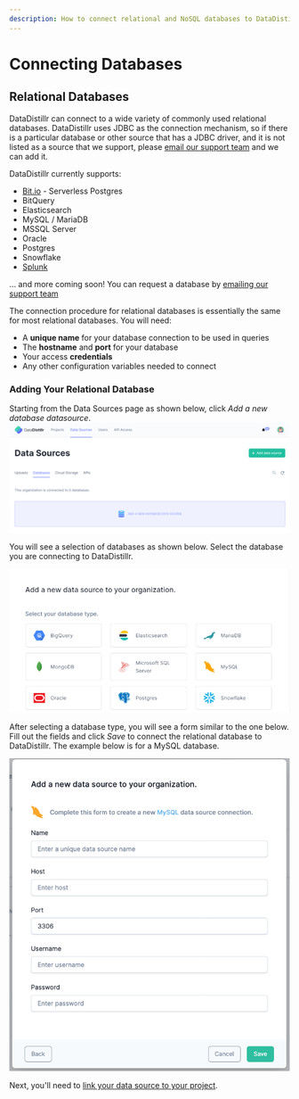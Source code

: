 ```yaml
---
description: How to connect relational and NoSQL databases to DataDistillr
---
```


# Connecting Databases

## __Relational Databases__

DataDistillr can connect to a wide variety of commonly used relational databases. DataDistillr uses JDBC as the
connection mechanism, so if there is a particular database or other source that has a JDBC driver, and it is not
listed as a source that we support, please [email our support team](mailto:support@datadistllr.com) and we can add it.

DataDistillr currently supports:

* [Bit.io](connecting-to-bit-dot-io.md) - Serverless Postgres
* BitQuery
* Elasticsearch
* MySQL / MariaDB
* MSSQL Server
* Oracle
* Postgres
* Snowflake
* [Splunk](connecting-to-splunk.md)

... and more coming soon! You can request a database by [emailing our support team](mailto:support@datadistllr.com)

The connection procedure for relational databases is essentially the same for most relational databases.
You will need:

* A **unique name** for your database connection to be used in queries
* The **hostname** and **port** for your database
* Your access **credentials**
* Any other configuration variables needed to connect

### __Adding Your Relational Database__

Starting from the Data Sources page as shown below, click _Add a new database datasource_.
![Data Sources main page](<../../img/connecting-data/add-data-sources-page.PNG>)


You will see a selection of databases as shown below. Select the database you are connecting to DataDistillr.

![Add a new data source to DataDistillr](<../../img/connecting-data/data-source-options.PNG>)

After selecting a database type, you will see a form similar to the one below. Fill out the fields and click _Save_ to
connect the relational database to DataDistillr. The example below is for a MySQL database.

![MySQL Connection Form](<../../img/connecting-data/MySQL-connection-form.png>)

Next, you'll need to [link your data source to your project](../linking-data-to-your-project.md).
